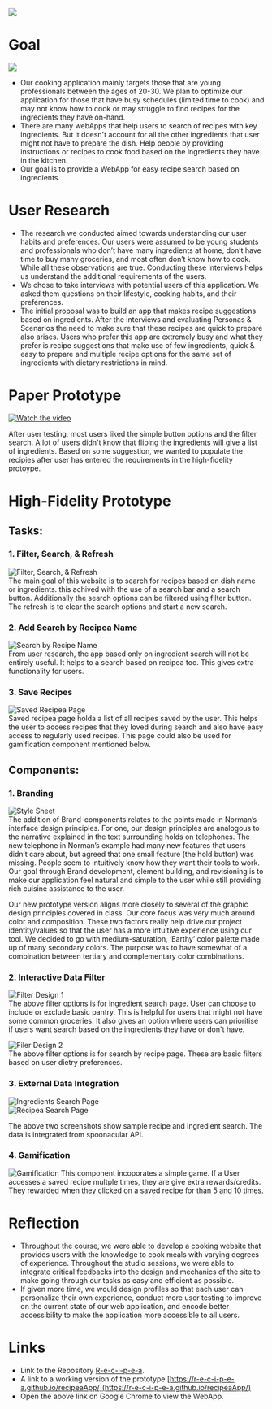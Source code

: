 ![](img/RecipeaLogo.png)
# Goal
![](img/Emo.png)
- Our cooking application mainly targets those that are young professionals between the ages of 20-30. We plan to optimize our application for those that have busy schedules (limited time to cook) and may not know how to cook or may struggle to find recipes for the ingredients they have on-hand.
- There are many webApps that help users to search of recipes with key ingredients. But it doesn't account for all the other ingredients that user might not have to prepare the dish. Help people by providing instructions or recipes to cook food based on the ingredients they have in the kitchen. 
- Our goal is to provide a WebApp for easy recipe search based on ingredients.
# User Research 
- The research we conducted aimed towards understanding our user habits and preferences. Our users were assumed to be young students and professionals who don’t have many ingredients at home, don’t have time to buy many groceries, and most often don’t know how to cook. While all these observations are true. Conducting these interviews helps us understand the additional requirements of the users. 
- We chose to take interviews with potential users of this application. We asked them questions on their lifestyle, cooking habits, and their preferences.
- The initial proposal was to build an app that makes recipe suggestions based on ingredients. After the interviews and evaluating Personas & Scenarios the need to make sure that these recipes are quick to prepare also arises. Users who prefer this app are extremely busy and what they prefer is recipe suggestions that make use of few ingredients, quick & easy to prepare and multiple recipe options for the same set of ingredients with dietary restrictions in mind.

# Paper Prototype
[![Watch the video](https://img.youtube.com/vi/VYnCdbO_wmQ/hqdefault.jpg)](https://youtu.be/VYnCdbO_wmQ)  

After user testing, most users liked the simple button options and the filter search. A lot of users didn't know that fliping the ingredients will give a list of ingredients. Based on some suggestion, we wanted to populate the recipies after user has entered the requirements in the high-fidelity protoype.

# High-Fidelity Prototype  
## Tasks:

### 1. Filter, Search, & Refresh 
![Filter, Search, & Refresh](img/SearchBar.png)  
The main goal of this website is to search for recipes based on dish name or ingredients. this achived with the use of a search bar and a search button. Additionally the search options can be filtered using filter button. The refresh is to clear the search options and start a new search.  
  
### 2. Add Search by Recipea Name
![Search by Recipe Name ](img/SearchRecipe.png)  
From user research, the app based only on ingredient search will not be entirely useful. It helps to a search based on recipea too. This gives extra functionality for users.  
    
### 3. Save Recipes 
![Saved Recipea Page](img/SavedRecipe.png)  
Saved recipea page holda a list of all recipes saved by the user. This helps the user to access recipes that they loved during search and also have easy access to regularly used recipes. This page could also be used for gamification component mentioned below. 
  
## Components:

### 1. Branding  
![Style Sheet](img/Branding.png)  
The addition of Brand-components relates to the points made in Norman’s interface design principles. For one, our design principles are analogous to the narrative explained in the text surrounding holds on telephones. The new telephone in Norman’s example had many new features that users didn’t care about, but agreed that one small feature (the hold button) was missing. People seem to intuitively know how they want their tools to work. Our goal through Brand development, element building, and revisioning is to make our application feel natural and simple to the user while still providing rich cuisine assistance to the user.  

Our new prototype version aligns more closely to several of the graphic design principles covered in class. Our core focus was very much around color and composition. These two factors really help drive our project identity/values so that the user has a more intuitive experience using our tool. We decided to go with medium-saturation, ‘Earthy’ color palette made up of many secondary colors. The purpose was to have somewhat of a combination between tertiary and complementary color combinations.  
  
### 2. Interactive Data Filter
![Filter Design 1](img/Filter1.png)  
The above filter options is for ingredient search page. User can choose to include or exclude basic pantry. This is helpful for users that might not have some common groceries. It also gives an option where users can prioritise if users want search based on the ingredients they have or don't have.  
  
  
![Filer Design 2](img/Filter2.png)  
The above filter options is for search by recipe page. These are basic filters based on user dietry preferences.   
  
### 3. External Data Integration
![Ingredients Search Page](img/IngredientSearch.png)  
![Recipea Search Page](img/RecipeSearch.png)  
  
The above two screenshots show sample recipe and ingredient search. The data is integrated from spoonacular API.  
  
### 4. Gamification
![Gamification](img/Game.png)
This component incoporates a simple game. If a User accesses a saved recipe multple times, they are give extra rewards/credits. They rewarded when they clicked on a saved recipe for than 5 and 10 times.  

# Reflection
- Throughout the course, we were able to develop a cooking website that provides users with the knowledge to cook meals with varying degrees of experience. Throughout the studio sessions, we were able to integrate critical feedbacks into the design and mechanics of the site to make going through our tasks as easy and efficient as possible.    
- If given more time, we would design profiles so that each user can personalize their own experience, conduct more user testing to improve on the current state of our web application, and encode better accessibility to make the application more accessible to all users.    

# Links
- Link to the Repository [R-e-c-i-p-e-a](https://github.com/R-e-c-i-p-e-a). 
- A link to a working version of the prototype [https://r-e-c-i-p-e-a.github.io/recipeaApp/](https://r-e-c-i-p-e-a.github.io/recipeaApp/)   
- Open the above link on Google Chrome to view the WebApp. 


